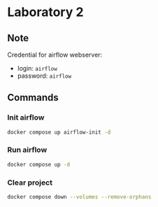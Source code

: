 # Laboratory 2

## Note

Credential for airflow webserver:

- login: `airflow`
- password: `airflow`

## Commands

### Init airflow

```sh
docker compose up airflow-init -d
```

### Run airflow

```sh
docker compose up -d
```

### Clear project

```sh
docker compose down --volumes --remove-orphans
```
